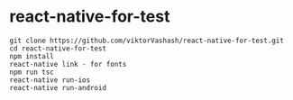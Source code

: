 # react-native-for-test
```shell
git clone https://github.com/viktorVashash/react-native-for-test.git
cd react-native-for-test
npm install
react-native link - for fonts
npm run tsc
react-native run-ios
react-native run-android
```
